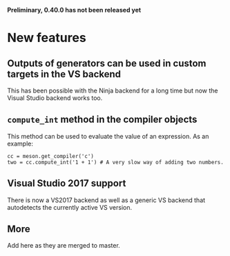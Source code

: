 **Preliminary, 0.40.0 has not been released yet**

# New features

## Outputs of generators can be used in custom targets in the VS backend

This has been possible with the Ninja backend for a long time but now the Visual Studio backend works too.

## `compute_int` method in the compiler objects

This method can be used to evaluate the value of an expression. As an example:

    cc = meson.get_compiler('c')
    two = cc.compute_int('1 + 1') # A very slow way of adding two numbers.

## Visual Studio 2017 support

There is now a VS2017 backend as well as a generic VS backend that autodetects the currently active VS version.

## More

Add here as they are merged to master.
